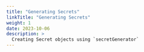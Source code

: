 ```yaml
---
title: "Generating Secrets"
linkTitle: "Generating Secrets"
weight: 1
date: 2023-10-06
description: >
  Creating Secret objects using `secretGenerator`
---
```

